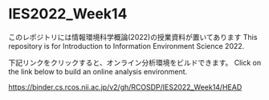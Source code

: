 # IES2022_Week14

このレポジトリには情報環境科学概論(2022)の授業資料が置いてあります
This repository is for Introduction to Information Environment Science 2022.

下記リンクをクリックすると、オンライン分析環境をビルドできます。
Click on the link below to build an online analysis environment.

https://binder.cs.rcos.nii.ac.jp/v2/gh/RCOSDP/IES2022_Week14/HEAD
